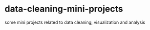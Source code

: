 # data-cleaning-mini-projects
some mini projects related to data cleaning, visualization and analysis
